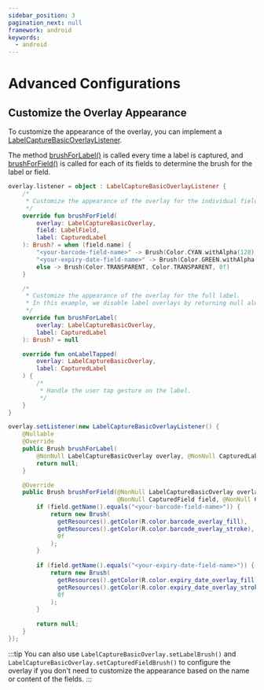 ```yaml
---
sidebar_position: 3
pagination_next: null
framework: android
keywords:
  - android
---
```


# Advanced Configurations

## Customize the Overlay Appearance

To customize the appearance of the overlay, you can implement a [LabelCaptureBasicOverlayListener](https://docs.scandit.com/data-capture-sdk/android/label-capture/api/ui/label-capture-basic-overlay-listener.html#interface-scandit.datacapture.label.ui.ILabelCaptureBasicOverlayListener).

The method [brushForLabel()](https://docs.scandit.com/data-capture-sdk/android/label-capture/api/ui/label-capture-basic-overlay-listener.html#method-scandit.datacapture.label.ui.ILabelCaptureBasicOverlayListener.BrushForLabel) is called every time a label is captured, and [brushForField()](https://docs.scandit.com/data-capture-sdk/android/label-capture/api/ui/label-capture-basic-overlay-listener.html#method-scandit.datacapture.label.ui.ILabelCaptureBasicOverlayListener.BrushForField) is called for each of its fields to determine the brush for the label or field.

<Tabs groupId="language">
<TabItem value="kotlin" label="Kotlin">

```kotlin
overlay.listener = object : LabelCaptureBasicOverlayListener {
    /*
     * Customize the appearance of the overlay for the individual fields.
     */
    override fun brushForField(
        overlay: LabelCaptureBasicOverlay,
        field: LabelField,
        label: CapturedLabel
    ): Brush? = when (field.name) {
        "<your-barcode-field-name>" -> Brush(Color.CYAN.withAlpha(128), Color.CYAN, 1f)
        "<your-expiry-date-field-name>" -> Brush(Color.GREEN.withAlpha(128), Color.GREEN, 1f)
        else -> Brush(Color.TRANSPARENT, Color.TRANSPARENT, 0f)
    }

    /*
     * Customize the appearance of the overlay for the full label.
     * In this example, we disable label overlays by returning null always.
     */
    override fun brushForLabel(
        overlay: LabelCaptureBasicOverlay,
        label: CapturedLabel
    ): Brush? = null

    override fun onLabelTapped(
        overlay: LabelCaptureBasicOverlay,
        label: CapturedLabel
    ) { 
        /*
         * Handle the user tap gesture on the label.
         */
    }
}

```
</TabItem>
<TabItem value="java" label="Java">

```java
overlay.setListener(new LabelCaptureBasicOverlayListener() {
    @Nullable
    @Override
    public Brush brushForLabel(
        @NonNull LabelCaptureBasicOverlay overlay, @NonNull CapturedLabel label) {
        return null;
    }

    @Override
    public Brush brushForField(@NonNull LabelCaptureBasicOverlay overlay,
                               @NonNull CapturedField field, @NonNull CapturedLabel label) {
        if (field.getName().equals("<your-barcode-field-name>")) {
            return new Brush(
              getResources().getColor(R.color.barcode_overlay_fill),
              getResources().getColor(R.color.barcode_overlay_stroke), 
              0f
            );
        } 
        
        if (field.getName().equals("<your-expiry-date-field-name>")) {
            return new Brush(
              getResources().getColor(R.color.expiry_date_overlay_fill),
              getResources().getColor(R.color.expiry_date_overlay_stroke), 
              0f
            );
        } 
        
        return null;
    }
});
```
</TabItem>
</Tabs>

:::tip
You can also use `LabelCaptureBasicOverlay.setLabelBrush()` and `LabelCaptureBasicOverlay.setCapturedFieldBrush()` to configure the overlay if you don't need to customize the appearance based on the name or content of the fields.
:::

